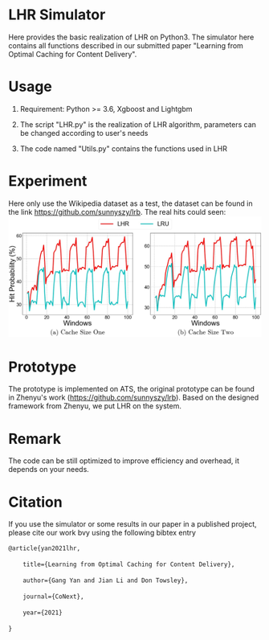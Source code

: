 # LHR Simulator
Here provides the basic realization of LHR on Python3. The simulator here contains all functions described in our submitted paper "Learning from Optimal Caching for Content Delivery".


# Usage
1. Requirement: Python >= 3.6, Xgboost and Lightgbm

2. The script "LHR.py" is the realization of LHR algorithm, parameters can be changed according to user's needs

3. The code named "Utils.py" contains the functions used in LHR


# Experiment
Here only use the Wikipedia dataset as a test, the dataset can be found in the link https://github.com/sunnyszy/lrb. The real hits could seen:
![image](https://github.com/GYan58/lhr-work/blob/main/Experiments/wiki.jpeg)


# Prototype
The prototype is implemented on ATS, the original prototype can be found in Zhenyu's work (https://github.com/sunnyszy/lrb). Based on the designed framework from Zhenyu, we put LHR on the system. 


# Remark
The code can be still optimized to improve efficiency and overhead, it depends on your needs.


# Citation
If you use the simulator or some results in our paper in a published project, please cite our work bvy using the following bibtex entry

```
@article{yan2021lhr,

    title={Learning from Optimal Caching for Content Delivery},
    
    author={Gang Yan and Jian Li and Don Towsley},
    
    journal={CoNext},
    
    year={2021}

}
```





